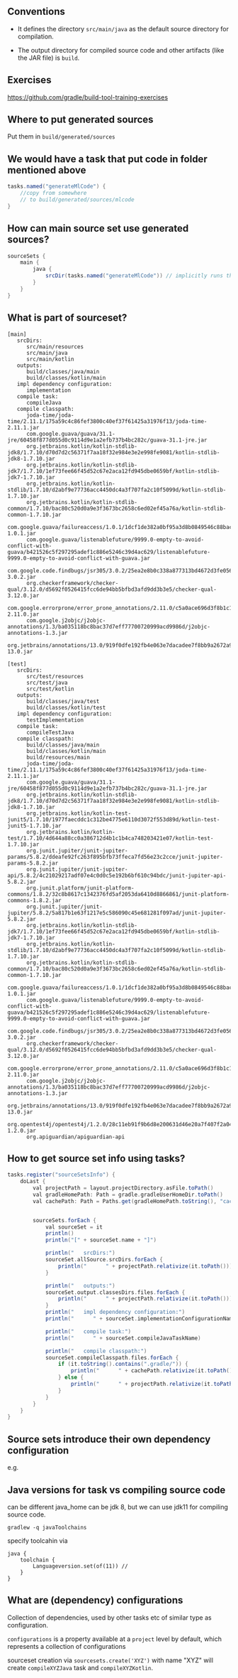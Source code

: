 
## Conventions

* It defines the directory `src/main/java` as the default source directory for compilation.

* The output directory for compiled source code and other artifacts (like the JAR file) is `build`.

## Exercises

https://github.com/gradle/build-tool-training-exercises

## Where to put generated sources

Put them in `build/generated/sources`

## We would have a task that put code in folder mentioned above

```groovy
tasks.named("generateMlCode") {
    //copy from somewhere
    // to build/generated/sources/mlcode
}
```

## How can main source set use generated sources?

```groovy
sourceSets {
    main {
        java {
            srcDir(tasks.named("generateMlCode")) // implicitly runs this dependent task, we use the task's output.
        }
    }
}
```


## What is part of sourceset?

```
[main]
   srcDirs:
      src/main/resources
      src/main/java
      src/main/kotlin
   outputs:
      build/classes/java/main
      build/classes/kotlin/main
   impl dependency configuration:
      implementation
   compile task:
      compileJava
   compile classpath:
      joda-time/joda-time/2.11.1/175a59c4c86fef3800c40ef37f61425a31976f13/joda-time-2.11.1.jar
      com.google.guava/guava/31.1-jre/60458f877d055d0c9114d9e1a2efb737b4bc282c/guava-31.1-jre.jar
      org.jetbrains.kotlin/kotlin-stdlib-jdk8/1.7.10/d70d7d2c56371f7aa18f32e984e3e2e998fe9081/kotlin-stdlib-jdk8-1.7.10.jar
      org.jetbrains.kotlin/kotlin-stdlib-jdk7/1.7.10/1ef73fee66f45d52c67e2aca12fd945dbe0659bf/kotlin-stdlib-jdk7-1.7.10.jar
      org.jetbrains.kotlin/kotlin-stdlib/1.7.10/d2abf9e77736acc4450dc4a3f707fa2c10f5099d/kotlin-stdlib-1.7.10.jar
      org.jetbrains.kotlin/kotlin-stdlib-common/1.7.10/bac80c520d0a9e3f3673bc2658c6ed02ef45a76a/kotlin-stdlib-common-1.7.10.jar
      com.google.guava/failureaccess/1.0.1/1dcf1de382a0bf95a3d8b0849546c88bac1292c9/failureaccess-1.0.1.jar
      com.google.guava/listenablefuture/9999.0-empty-to-avoid-conflict-with-guava/b421526c5f297295adef1c886e5246c39d4ac629/listenablefuture-9999.0-empty-to-avoid-conflict-with-guava.jar
      com.google.code.findbugs/jsr305/3.0.2/25ea2e8b0c338a877313bd4672d3fe056ea78f0d/jsr305-3.0.2.jar
      org.checkerframework/checker-qual/3.12.0/d5692f0526415fcc6de94bb5bfbd3afd9dd3b3e5/checker-qual-3.12.0.jar
      com.google.errorprone/error_prone_annotations/2.11.0/c5a0ace696d3f8b1c1d8cc036d8c03cc0cbe6b69/error_prone_annotations-2.11.0.jar
      com.google.j2objc/j2objc-annotations/1.3/ba035118bc8bac37d7eff77700720999acd9986d/j2objc-annotations-1.3.jar
      org.jetbrains/annotations/13.0/919f0dfe192fb4e063e7dacadee7f8bb9a2672a9/annotations-13.0.jar

[test]
   srcDirs:
      src/test/resources
      src/test/java
      src/test/kotlin
   outputs:
      build/classes/java/test
      build/classes/kotlin/test
   impl dependency configuration:
      testImplementation
   compile task:
      compileTestJava
   compile classpath:
      build/classes/java/main
      build/classes/kotlin/main
      build/resources/main
      joda-time/joda-time/2.11.1/175a59c4c86fef3800c40ef37f61425a31976f13/joda-time-2.11.1.jar
      com.google.guava/guava/31.1-jre/60458f877d055d0c9114d9e1a2efb737b4bc282c/guava-31.1-jre.jar
      org.jetbrains.kotlin/kotlin-stdlib-jdk8/1.7.10/d70d7d2c56371f7aa18f32e984e3e2e998fe9081/kotlin-stdlib-jdk8-1.7.10.jar
      org.jetbrains.kotlin/kotlin-test-junit5/1.7.10/1977faecddc1c312be4775e6110d3072f553d89d/kotlin-test-junit5-1.7.10.jar
      org.jetbrains.kotlin/kotlin-test/1.7.10/4d644a88cc0a386712d4b1c1b4ca748203421e07/kotlin-test-1.7.10.jar
      org.junit.jupiter/junit-jupiter-params/5.8.2/ddeafe92fc263f895bfb73ffeca7fd56e23c2cce/junit-jupiter-params-5.8.2.jar
      org.junit.jupiter/junit-jupiter-api/5.8.2/4c21029217adf07e4c0d0c5e192b6bf610c94bdc/junit-jupiter-api-5.8.2.jar
      org.junit.platform/junit-platform-commons/1.8.2/32c8b8617c1342376fd5af2053da6410d8866861/junit-platform-commons-1.8.2.jar
      org.junit.jupiter/junit-jupiter/5.8.2/5a817b1e63f1217e5c586090c45e681281f097ad/junit-jupiter-5.8.2.jar
      org.jetbrains.kotlin/kotlin-stdlib-jdk7/1.7.10/1ef73fee66f45d52c67e2aca12fd945dbe0659bf/kotlin-stdlib-jdk7-1.7.10.jar
      org.jetbrains.kotlin/kotlin-stdlib/1.7.10/d2abf9e77736acc4450dc4a3f707fa2c10f5099d/kotlin-stdlib-1.7.10.jar
      org.jetbrains.kotlin/kotlin-stdlib-common/1.7.10/bac80c520d0a9e3f3673bc2658c6ed02ef45a76a/kotlin-stdlib-common-1.7.10.jar
      com.google.guava/failureaccess/1.0.1/1dcf1de382a0bf95a3d8b0849546c88bac1292c9/failureaccess-1.0.1.jar
      com.google.guava/listenablefuture/9999.0-empty-to-avoid-conflict-with-guava/b421526c5f297295adef1c886e5246c39d4ac629/listenablefuture-9999.0-empty-to-avoid-conflict-with-guava.jar
      com.google.code.findbugs/jsr305/3.0.2/25ea2e8b0c338a877313bd4672d3fe056ea78f0d/jsr305-3.0.2.jar
      org.checkerframework/checker-qual/3.12.0/d5692f0526415fcc6de94bb5bfbd3afd9dd3b3e5/checker-qual-3.12.0.jar
      com.google.errorprone/error_prone_annotations/2.11.0/c5a0ace696d3f8b1c1d8cc036d8c03cc0cbe6b69/error_prone_annotations-2.11.0.jar
      com.google.j2objc/j2objc-annotations/1.3/ba035118bc8bac37d7eff77700720999acd9986d/j2objc-annotations-1.3.jar
      org.jetbrains/annotations/13.0/919f0dfe192fb4e063e7dacadee7f8bb9a2672a9/annotations-13.0.jar
      org.opentest4j/opentest4j/1.2.0/28c11eb91f9b6d8e200631d46e20a7f407f2a046/opentest4j-1.2.0.jar
      org.apiguardian/apiguardian-api
```

## How to get source set info using tasks?

```groovy
tasks.register("sourceSetsInfo") {
    doLast {
        val projectPath = layout.projectDirectory.asFile.toPath()
        val gradleHomePath: Path = gradle.gradleUserHomeDir.toPath()
        val cachePath: Path = Paths.get(gradleHomePath.toString(), "caches/modules-2/files-2.1/")


        sourceSets.forEach {
            val sourceSet = it
            println()
            println("[" + sourceSet.name + "]")

            println("   srcDirs:")
            sourceSet.allSource.srcDirs.forEach {
                println("      " + projectPath.relativize(it.toPath()))
            }

            println("   outputs:")
            sourceSet.output.classesDirs.files.forEach {
                println("      " + projectPath.relativize(it.toPath()))
            }
            println("   impl dependency configuration:")
            println("      " + sourceSet.implementationConfigurationName)

            println("   compile task:")
            println("      " + sourceSet.compileJavaTaskName)

            println("   compile classpath:")
            sourceSet.compileClasspath.files.forEach {
                if (it.toString().contains(".gradle/")) {
                    println("      " + cachePath.relativize(it.toPath()))
                } else {
                    println("      " + projectPath.relativize(it.toPath()))
                }
            }
        }
    }
}
```

## Source sets introduce their own dependency configuration

e.g.


## Java versions for task vs compiling source code

can be different
java_home can be jdk 8, but we can use jdk11 for compiling source code.

```
gradlew -q javaToolchains
```

specify toolcahin via

```
java {
    toolchain {
        Languageversion.set(of(11)) // 
    }
}
```

## What are (dependency) configurations

Collection of dependencies, used by other tasks etc of similar type as configuration.

`configurations` is a property available at a `project` level by default, which represents a collection of configurations

sourceset creation via `sourcesets.create('XYZ')` with name "XYZ" will create `compileXYZJava` task and `compileXYZKotlin`.

